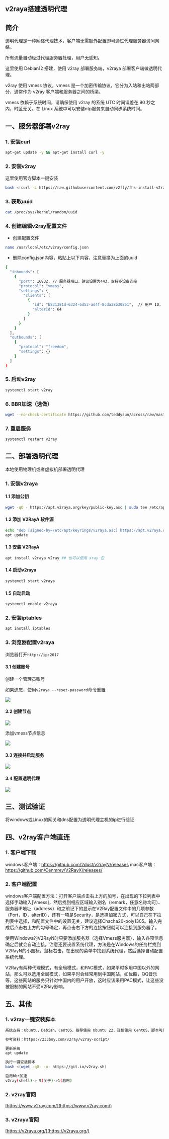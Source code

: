 ## v2raya搭建透明代理

## 简介

透明代理是一种网络代理技术，客户端无需额外配置即可通过代理服务器访问网络。

所有流量自动经过代理服务器处理，用户无感知。

这里使用 Debian12 搭建，使用 v2ray 部署服务端，v2raya 部署客户端做透明代理。

v2ray 使用 vmess 协议，vmess 是一个加密传输协议，它分为入站和出站两部分，通常作为 v2ray 客户端和服务器之间的桥梁。

vmess 依赖于系统时间，请确保使用 v2ray 的系统 UTC 时间误差在 90 秒之内，时区无关。在 Linux 系统中可以安装ntp服务来自动同步系统时间。


## 一、服务器部署v2ray

### 1. 安装curl

```bash
apt-get update -y && apt-get install curl -y
```

### 2. 安装v2ray

这里使用官方脚本一键安装

```bash
bash <(curl -L https://raw.githubusercontent.com/v2fly/fhs-install-v2ray/master/install-release.sh)
```

### 3. 获取uuid

```bash
cat /proc/sys/kernel/random/uuid
```

### 4. 创建编辑v2ray配置文件

* 创建配置文件

```bash
nano /usr/local/etc/v2ray/config.json
```

* 删除config.json内容，粘贴上以下内容，注意替换为上面的uuid

```bash
{
  "inbounds": [
    {
      "port": 16832, // 服务器端口，建议设置为443，支持多设备连接
      "protocol": "vmess",   
      "settings": {
        "clients": [
          {
            "id": "b831381d-6324-6d53-ad4f-8cda38b30851",  // 用户 ID，
            "alterId": 64
          }
        ]
      }
    }
  ],
  "outbounds": [
    {
      "protocol": "freedom",  
      "settings": {}
    }
  ]
}
```

### 5. 启动v2ray

```bash
systemctl start v2ray
```

### 6. BBR加速（选做）

```bash
wget --no-check-certificate https://github.com/teddysun/across/raw/master/bbr.sh && chmod +x bbr.sh && ./bbr.sh
```

### 7. 重启服务

```bash
systemctl restart v2ray
```

## 二、部署透明代理

本地使用物理机或者虚拟机部署透明代理

### 1. 安装v2raya

#### 1.1 添加公钥

```bash
wget -qO - https://apt.v2raya.org/key/public-key.asc | sudo tee /etc/apt/keyrings/v2raya.asc
```

#### 1.2 添加 V2RayA 软件源

```bash
echo "deb [signed-by=/etc/apt/keyrings/v2raya.asc] https://apt.v2raya.org/ v2raya main" | sudo tee /etc/apt/sources.list.d/v2raya.list
apt update
```

#### 1.3 安装 V2RayA

```bash
apt install v2raya v2ray ## 也可以使用 xray 包
```

#### 1.4 启动v2raya

```bash
systemctl start v2raya
```

#### 1.5 自动启动

```bash
systemctl enable v2raya
```

### 2. 安装iptables

```bash
apt install iptables
```

### 3. 浏览器配置v2raya

浏览器打开`http://ip:2017`

#### 3.1 创建账号

创建一个管理员账号

如果遗忘，使用`v2raya --reset-password`命令重置 

![](./images/1.png)

#### 3.2 创建节点

![](./images/2.png)

添加vmess节点信息

![](./images/3.png)



#### 3.3 连接并启动服务

![](./images/4.png)



#### 3.4 配置透明代理

![](./images/5.png)

## 三、测试验证

将windows或Linux的网关和dns配置为透明代理主机的ip进行验证

## 四、v2ray客户端直连

### 1. 客户端下载

windows客户端：https://github.com/2dust/v2rayN/releases
mac客户端：https://github.com/Cenmrev/V2RayX/releases/

### 2. 客户端配置

windows客户端配置方法：打开客户端点击右上方的加号，在出现的下拉列表中选择手动输入[Vmess]，然后找到相应区域输入别名（remark，任意名称均可）、服务器IP地址（address）和之前记下的显示在V2Ray配置文件中的几项参数（Port，ID，alterID），还有一项是Security，是选择加密方式，可以自己在下拉列表中选择，和配置文件中的设置无关，建议选择Chacha20-poly1305。输入完成后点击右上方的勾号确定，再点击右下方的连接按钮就可以连接到服务器了。

使用Windows的V2RayN时只要添加服务器（选择Vmess服务器），输入各项信息确定后就会自动连接。注意还要设置系统代理，方法是在Windows的任务栏找到V2RayN的小图标，鼠标右击，在出现的菜单中找到系统代理，然后选择自动配置系统代理。

V2Ray有两种代理模式，有全局模式，和PAC模式，如果平时多用中国以外的网站，那么可以选用全局模式，如果平时会经常用到中国网站，如优酷，QQ音乐等，这些网站的服务只针对中国内的用户开放，这时应该采用PAC模式，让这些没被限制的网站不受V2Ray影响。

## 五、其他

### 1. v2ray一键安装脚本

```bash
系统支持：Ubuntu，Debian，CentOS，推荐使用 Ubuntu 22，谨慎使用 CentOS，脚本可能无法正常运行！

参考资料：https://233boy.com/v2ray/v2ray-script/

更新系统
apt update

执行一键安装脚本
bash <(wget -qO- -o- https://git.io/v2ray.sh)

启用bbr加速
v2ray(shell)-> 9(关于)->1(启用)
```

### 2. v2ray官网

[https://www.v2ray.com/](https://www.v2ray.com/)

### 3. v2raya官网

[https://v2raya.org/](https://v2raya.org/)